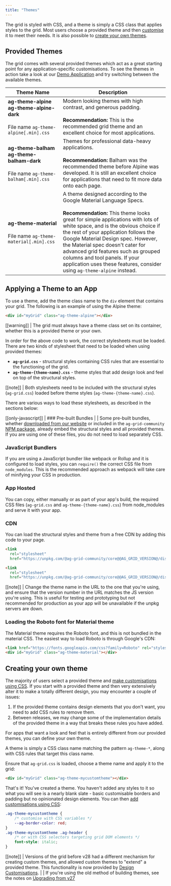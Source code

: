 ```yaml
---
title: "Themes"
---
```


The grid is styled with CSS, and a theme is simply a CSS class that applies styles to the grid. Most users choose a provided theme and then [customise](/customising-design/) it to meet their needs. It is also possible to [create your own themes](#creating-your-own-theme).

## Provided Themes

The grid comes with several provided themes which act as a great starting point for any application-specific customisations. To see the themes in action take a look at our [Demo Application](../../example)
and try switching between the available themes.

| Theme Name | Description |
|------------|-------------|
|**ag-theme-alpine**<br/>**ag-theme-alpine-dark**<br/><br/>File name `ag-theme-alpine[.min].css` | Modern looking themes with high contrast, and generous padding. <br/><br/>**Recommendation:** This is the recommended grid theme and an excellent choice for most applications. |
|**ag-theme-balham**<br/>**ag-theme-balham-dark**<br/><br/>File name `ag-theme-balham[.min].css` | Themes for professional data-heavy applications.<br/><br/>**Recommendation:** Balham was the recommended theme before Alpine was developed. It is still an excellent choice for applications that need to fit more data onto each page. |
|**ag-theme-material**<br/><br/>File name `ag-theme-material[.min].css` | A theme designed according to the Google Material Language Specs.<br/><br/>**Recommendation:** This theme looks great for simple applications with lots of white space, and is the obvious choice if the rest of your application follows the Google Material Design spec. However, the Material spec doesn't cater for advanced grid features such as grouped columns and tool panels. If your application uses these features, consider using `ag-theme-alpine` instead. |

## Applying a Theme to an App

To use a theme, add the theme class name to the `div` element that contains your grid. The following is an example of using the Alpine theme:

```html
<div id="myGrid" class="ag-theme-alpine"></div>
```

[[warning]]
| The grid must always have a theme class set on its container, whether this is a provided theme or your own.

In order for the above code to work, the correct stylesheets must be loaded. There are two kinds of stylesheet that need to be loaded when using provided themes:

- **`ag-grid.css`** - structural styles containing CSS rules that are essential to the functioning of the grid.
- **`ag-theme-{theme-name}.css`** - theme styles that add design look and feel on top of the structural styles.

[[note]]
| Both stylesheets need to be included with the structural styles (`ag-grid.css`) loaded before theme styles (`ag-theme-{theme-name}.css`).

There are various ways to load these stylesheets, as described in the sections below:

[[only-javascript]]
| ### Pre-built Bundles
|
| Some pre-built bundles, whether [downloaded from our website](/download/) or included in the `ag-grid-community` [NPM package](/npm/), already embed the structural styles and all provided themes. If you are using one of these files, you do not need to load separately CSS.

### JavaScript Bundlers

If you are using a JavaScript bundler like webpack or Rollup and it is configured to load styles, you can `require()` the correct CSS file from `node_modules`. This is the recommended approach as webpack will take care of minifying your CSS in production.

### App Hosted

You can copy, either manually or as part of your app's build, the required CSS files (`ag-grid.css` and `ag-theme-{theme-name}.css`) from node_modules and serve it with your app.

### CDN

You can load the structural styles and theme from a free CDN by adding this code to your page.

```html
<link
  rel="stylesheet"
  href="https://unpkg.com/@ag-grid-community/core@@AG_GRID_VERSION@/dist/styles/ag-grid.css" />

<link
  rel="stylesheet"
  href="https://unpkg.com/@ag-grid-community/core@@AG_GRID_VERSION@/dist/styles/ag-theme-alpine.css" />
```

[[note]]
| Change the theme name in the URL to the one that you're using, and ensure that the version number in the URL matches the JS version you're using. This is useful for testing and prototyping but not recommended for production as your app will be unavailable if the unpkg servers are down.

### Loading the Roboto font for Material theme

The Material theme requires the Roboto font, and this is not bundled in the material CSS. The easiest way to load Roboto is through Google's CDN:

```html
<link href="https://fonts.googleapis.com/css?family=Roboto" rel="stylesheet" />
<div id="myGrid" class="ag-theme-material"></div>
```

## Creating your own theme

The majority of users select a provided theme and [make customisations using CSS](/customising-design/). If you start with a provided theme and then very extensively alter it to make a totally different design, you may encounter a couple of issues:

1. If the provided theme contains design elements that you don't want, you need to add CSS rules to remove them.
2. Between releases, we may change some of the implementation details of the provided theme in a way that breaks these rules you have added.

For apps that want a look and feel that is entirely different from our provided themes, you can define your own theme.

A theme is simply a CSS class name matching the pattern `ag-theme-*`, along with CSS rules that target this class name.

Ensure that `ag-grid.css` is loaded, choose a theme name and apply it to the grid:

```html
<div id="myGrid" class="ag-theme-mycustomtheme"></div>
```

That's it! You've created a theme. You haven't added any styles to it so what you will see is a nearly blank slate - basic customisable borders and padding but no opinionated design elements. You can then [add customisations using CSS](/customising-design/):

```css
.ag-theme-mycustomtheme {
    /* customise with CSS variables */
    --ag-border-color: red;
}
.ag-theme-mycustomtheme .ag-header {
    /* or with CSS selectors targeting grid DOM elements */
    font-style: italic;
}
```

[[note]]
| Versions of the grid before v28 had a different mechanism for creating custom themes, and allowed custom themes to "extend" a provided theme. This functionality is now provided by [Design Customisations](/customising-design/).
|
| If you're using the old method of building themes, see the notes on [Upgrading from v27](/styling-sass#upgrading-from-v27)

